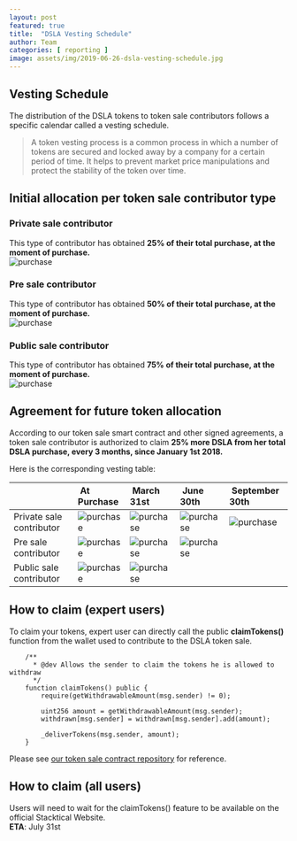 ```yaml
---
layout: post
featured: true
title:  "DSLA Vesting Schedule"
author: Team
categories: [ reporting ]
image: assets/img/2019-06-26-dsla-vesting-schedule.jpg
---
```


## Vesting Schedule

The distribution of the DSLA tokens to token sale contributors follows a specific calendar called a vesting schedule.

> A token vesting process is a common process in which a number of tokens are secured and locked away by a company for a certain period of time. It helps to prevent market price manipulations and protect the stability of the token over time. 

## Initial allocation per token sale contributor type

### Private sale contributor
This type of contributor has obtained **25% of their total purchase, at the moment of purchase.**  
![purchase](http://progressed.io/bar/25?title=total%20purchase "purchase") 

### Pre sale contributor
This type of contributor has obtained **50% of their total purchase, at the moment of purchase.**  
![purchase](http://progressed.io/bar/50?title=total%20purchase "purchase") 

### Public sale contributor
This type of contributor has obtained **75% of their total purchase, at the moment of purchase.**  
![purchase](http://progressed.io/bar/75?title=total%20purchase "purchase") 

## Agreement for future token allocation

According to our token sale smart contract and other signed agreements, a token sale contributor is authorized to claim **25% more DSLA from her total DSLA purchase, every 3 months, since January 1st 2018.**

Here is the corresponding vesting table:

|  | At Purchase          | March 31st          | June 30th           | September 30th           |
| :------------- | :-------------| :-------------| :-------------| :-------------|
| Private sale contributor | ![purchase](http://progressed.io/bar/25) | ![purchase](http://progressed.io/bar/50)  | ![purchase](http://progressed.io/bar/75)  | ![purchase](http://progressed.io/bar/100)  |
| Pre sale contributor | ![purchase](http://progressed.io/bar/50)  | ![purchase](http://progressed.io/bar/75)  | ![purchase](http://progressed.io/bar/100)  |  |
| Public sale contributor |  ![purchase](http://progressed.io/bar/75)  | ![purchase](http://progressed.io/bar/100)  |  |  |

## How to claim (expert users)

To claim your tokens, expert user can directly call the public **claimTokens()** function from the wallet used to contribute to the DSLA token sale.

```
    /**
      * @dev Allows the sender to claim the tokens he is allowed to withdraw
      */
    function claimTokens() public {
        require(getWithdrawableAmount(msg.sender) != 0);

        uint256 amount = getWithdrawableAmount(msg.sender);
        withdrawn[msg.sender] = withdrawn[msg.sender].add(amount);

        _deliverTokens(msg.sender, amount);
    }
```

Please see [our token sale contract repository](https://github.com/Stacktical/stacktical-tokensale-contracts/blob/master/contracts/Crowdsale/DSLACrowdsale.sol) for reference.


## How to claim (all users)

Users will need to wait for the claimTokens() feature to be available on the official Stacktical Website.   
**ETA**: July 31st


